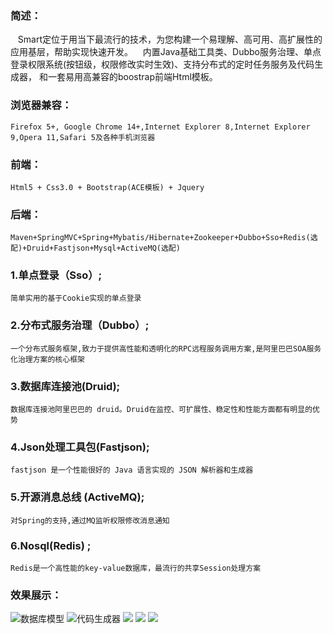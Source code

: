 ### 简述：
    Smart定位于用当下最流行的技术，为您构建一个易理解、高可用、高扩展性的应用基层，帮助实现快速开发。
    内置Java基础工具类、Dubbo服务治理、单点登录权限系统(按钮级，权限修改实时生效)、支持分布式的定时任务服务及代码生成器，
    和一套易用高兼容的boostrap前端Html模板。
### 浏览器兼容：
    Firefox 5+, Google Chrome 14+,Internet Explorer 8,Internet Explorer 9,Opera 11,Safari 5及各种手机浏览器
### 前端：
    Html5 + Css3.0 + Bootstrap(ACE模板) + Jquery
### 后端：
    Maven+SpringMVC+Spring+Mybatis/Hibernate+Zookeeper+Dubbo+Sso+Redis(选配)+Druid+Fastjson+Mysql+ActiveMQ(选配)
### 1.单点登录（Sso）;
    简单实用的基于Cookie实现的单点登录
### 2.分布式服务治理（Dubbo）;
    一个分布式服务框架,致力于提供高性能和透明化的RPC远程服务调用方案,是阿里巴巴SOA服务化治理方案的核心框架
### 3.数据库连接池(Druid);
    数据库连接池阿里巴巴的 druid。Druid在监控、可扩展性、稳定性和性能方面都有明显的优势
### 4.Json处理工具包(Fastjson);
    fastjson 是一个性能很好的 Java 语言实现的 JSON 解析器和生成器
### 5.开源消息总线 (ActiveMQ);
    对Spring的支持,通过MQ监听权限修改消息通知
### 6.Nosql(Redis) ;
    Redis是一个高性能的key-value数据库，最流行的共享Session处理方案
    
### 效果展示：
![数据库模型](http://img.blog.csdn.net/20170228162027225?watermark/2/text/aHR0cDovL2Jsb2cuY3Nkbi5uZXQvYTQ2NjM1MDY2NQ==/font/5a6L5L2T/fontsize/400/fill/I0JBQkFCMA==/dissolve/70/gravity/SouthEast)
![代码生成器](http://img.blog.csdn.net/20170228160358030?watermark/2/text/aHR0cDovL2Jsb2cuY3Nkbi5uZXQvYTQ2NjM1MDY2NQ==/font/5a6L5L2T/fontsize/400/fill/I0JBQkFCMA==/dissolve/70/gravity/SouthEast)
![](http://img.blog.csdn.net/20170118203537172?watermark/2/text/aHR0cDovL2Jsb2cuY3Nkbi5uZXQvYTQ2NjM1MDY2NQ==/font/5a6L5L2T/fontsize/400/fill/I0JBQkFCMA==/dissolve/70/gravity/SouthEast)
![](http://img.blog.csdn.net/20170119151157271?watermark/2/text/aHR0cDovL2Jsb2cuY3Nkbi5uZXQvYTQ2NjM1MDY2NQ==/font/5a6L5L2T/fontsize/400/fill/I0JBQkFCMA==/dissolve/70/gravity/SouthEast)
![](http://img.blog.csdn.net/20170106172009071?watermark/2/text/aHR0cDovL2Jsb2cuY3Nkbi5uZXQvYTQ2NjM1MDY2NQ==/font/5a6L5L2T/fontsize/400/fill/I0JBQkFCMA==/dissolve/70/gravity/SouthEast)
